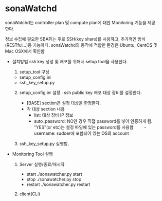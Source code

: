# sonaWatchd

sonaWatchd는 controller plan 및 compute plan에 대한 Monitoring 기능을 제공한다.

정보 수집에 필요한 SBAPI는 주로 SSH(key share)를 사용하고, 추가적인 방식(RESTful...)등 가능하다.
sonaWatchd의 동작에 적합한 환경은 Ubuntu, CentOS 및 Mac OSX에서 확인함

* 설치방법
ssh key 생성 및 배포를 위해서 setup tool을 사용한다.
  1. setup_tool 구성
    - setup_config.ini
    - ssh_key_setup.py
        
  2. setup_config.ini 설정
    : ssh public key 배포 대상 장비를 설정한다.
      * [BASE] section은 설정 대상을 한정한다.
      * 각 대상 section 내용
         - list: 대상 장비 IP 정보
         - auto_password: NO인 경우 직접 password를 넣어 인증하게 됨. "YES"(or etc)는 설정 파일에 있는 password를 사용함
         - username: sudoer에 포함되어 있는 OS의 account
  
  3. ssh_key_setup.py 실행함.


* Monitoring Tool 실행
  1. Server 실행/종료/재시작
     - start
         ./sonawatcher.py start
     - stop
         ./sonawatcher.py stop
     - restart
         ./sonawatcher.py restart

  2. client(CLI) 
